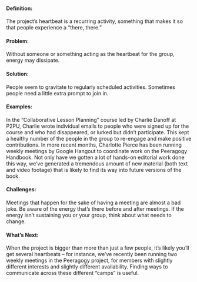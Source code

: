 #### Definition:

The project’s heartbeat is a recurring activity, something that makes it
so that people experience a “there, there.”

#### Problem:

Without someone or something acting as the heartbeat for the group,
energy may dissipate.

#### Solution:

People seem to gravitate to regularly scheduled activities. Sometimes
people need a little extra prompt to join in.

#### Examples:

In the “Collaborative Lesson Planning” course led by Charlie Danoff at
P2PU, Charlie wrote individual emails to people who were signed up for
the course and who had disappeared, or lurked but didn’t participate.
This kept a healthy number of the people in the group to re-engage and
make positive contributions. In more recent months, Charlotte Pierce has
been running weekly meetings by Google Hangout to coordinate work on the
Peeragogy Handbook. Not only have we gotten a lot of hands-on editorial
work done this way, we’ve generated a tremendous amount of new material
(both text and video footage) that is likely to find its way into future
versions of the book.

#### Challenges:

Meetings that happen for the sake of having a meeting are almost a bad
joke. Be aware of the energy that’s there before and after meetings. If
the energy isn’t sustaining you or your group, think about what needs to
change.

#### What’s Next:

When the project is bigger than more than just a few people, it’s likely
you’ll get several heartbeats – for instance, we’ve recently been
running two weekly meetings in the Peeragogy project, for members with
slightly different interests and slightly different availability.
Finding ways to communicate across these different “camps” is useful.

